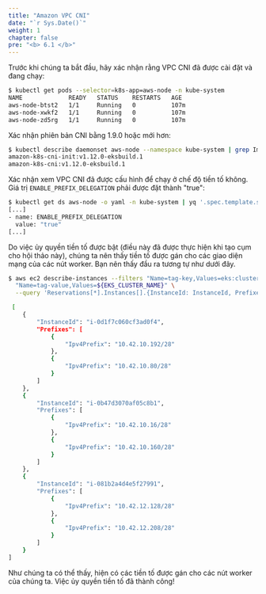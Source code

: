 ```yaml
---
title: "Amazon VPC CNI"
date: "`r Sys.Date()`"
weight: 1
chapter: false
pre: "<b> 6.1 </b>"
---
```


Trước khi chúng ta bắt đầu, hãy xác nhận rằng VPC CNI đã được cài đặt và đang chạy:

```bash
$ kubectl get pods --selector=k8s-app=aws-node -n kube-system
NAME             READY   STATUS    RESTARTS   AGE
aws-node-btst2   1/1     Running   0          107m
aws-node-xwkf2   1/1     Running   0          107m
aws-node-zd5rg   1/1     Running   0          107m
```

Xác nhận phiên bản CNI bằng 1.9.0 hoặc mới hơn:

```bash
$ kubectl describe daemonset aws-node --namespace kube-system | grep Image | cut -d "/" -f 2
amazon-k8s-cni-init:v1.12.0-eksbuild.1
amazon-k8s-cni:v1.12.0-eksbuild.1
```

Xác nhận xem VPC CNI đã được cấu hình để chạy ở chế độ tiền tố không. Giá trị `ENABLE_PREFIX_DELEGATION` phải được đặt thành "true":

```bash
$ kubectl get ds aws-node -o yaml -n kube-system | yq '.spec.template.spec.containers[].env'
[...]
- name: ENABLE_PREFIX_DELEGATION
  value: "true"
[...]
```

Do việc ủy quyền tiền tố được bật (điều này đã được thực hiện khi tạo cụm cho hội thảo này), chúng ta nên thấy tiền tố được gán cho các giao diện mạng của các nút worker. Bạn nên thấy đầu ra tương tự như dưới đây.

```bash
$ aws ec2 describe-instances --filters "Name=tag-key,Values=eks:cluster-name" \
  "Name=tag-value,Values=${EKS_CLUSTER_NAME}" \
  --query 'Reservations[*].Instances[].{InstanceId: InstanceId, Prefixes: NetworkInterfaces[].Ipv4Prefixes[]}'

 [
    {
        "InstanceId": "i-0d1f7c060cf3ad0f4",
        "Prefixes": [
            {
                "Ipv4Prefix": "10.42.10.192/28"
            },
            {
                "Ipv4Prefix": "10.42.10.80/28"
            }
        ]
    },
    {
        "InstanceId": "i-0b47d3070af05c8b1",
        "Prefixes": [
            {
                "Ipv4Prefix": "10.42.10.16/28"
            },
            {
                "Ipv4Prefix": "10.42.10.160/28"
            }
        ]
    },
    {
        "InstanceId": "i-081b2a4d4e5f27991",
        "Prefixes": [
            {
                "Ipv4Prefix": "10.42.12.128/28"
            },
            {
                "Ipv4Prefix": "10.42.12.208/28"
            }
        ]
    }
]
```

Như chúng ta có thể thấy, hiện có các tiền tố được gán cho các nút worker của chúng ta. Việc ủy quyền tiền tố đã thành công!